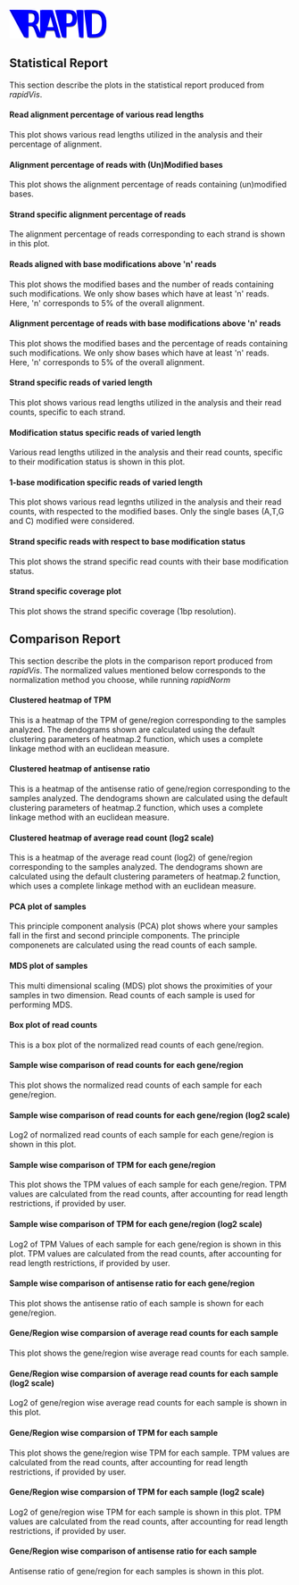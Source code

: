 ![RAPID Logo][logo]

[logo]: figures/Logo.png

## Statistical Report
This section describe the plots in the statistical report produced from *rapidVis*.

#### Read alignment percentage of various read lengths
This plot shows various read lengths utilized in the analysis and their percentage of alignment.

#### Alignment percentage of reads with (Un)Modified bases
This plot shows the alignment percentage of reads containing (un)modified bases.

#### Strand specific alignment percentage of reads
The alignment percentage of reads corresponding to each strand is shown in this plot.

#### Reads aligned with base modifications above 'n' reads
This plot shows the modified bases and the number of reads containing such modifications. We only show bases which have at least 'n' reads. Here, 'n' corresponds to 5% of the overall alignment.

#### Alignment percentage of reads with base modifications above 'n' reads
This plot shows the modified bases and the percentage of reads containing such modifications. We only show bases which have at least 'n' reads. Here, 'n' corresponds to 5% of the overall alignment.

#### Strand specific reads of varied length
This plot shows various read lengths utilized in the analysis and their read counts, specific to each strand.

#### Modification status specific reads of varied length
Various read lengths utilized in the analysis and their read counts, specific to their modification status is shown in this plot.

#### 1-base modification specific reads of varied length
This plot shows various read legnths utilized in the analysis and their read counts, with respected to the modified bases. Only the single bases (A,T,G and C) modified were considered.

#### Strand specific reads with respect to base modification status
This plot shows the strand specific read counts with their base modification status.

#### Strand specific coverage plot
This plot shows the strand specific coverage (1bp resolution).

## Comparison Report
This section describe the plots in the comparison report produced from *rapidVis*. The normalized values mentioned below corresponds to the normalization method you choose, while running *rapidNorm*

#### Clustered heatmap of TPM
This is a heatmap of the TPM of gene/region corresponding to the samples analyzed. The dendograms shown are calculated using the default clustering parameters of heatmap.2 function, which uses a complete linkage method with an euclidean measure.

#### Clustered heatmap of antisense ratio
This is a heatmap of the antisense ratio of gene/region corresponding to the samples analyzed. The dendograms shown are calculated using the default clustering parameters of heatmap.2 function, which uses a complete linkage method with an euclidean measure.

#### Clustered heatmap of average read count (log2 scale)
This is a heatmap of the average read count (log2) of gene/region corresponding to the samples analyzed. The dendograms shown are calculated using the default clustering parameters of heatmap.2 function, which uses a complete linkage method with an euclidean measure.

#### PCA plot of samples
This principle component analysis (PCA) plot shows where your samples fall in the first and second principle components. The principle componenets are calculated using the read counts of each sample. 

#### MDS plot of samples
This multi dimensional scaling (MDS) plot shows the proximities of your samples in two dimension. Read counts of each sample is used for performing MDS.

#### Box plot of read counts
This is a box plot of the normalized read counts of each gene/region.

#### Sample wise comparison of read counts for each gene/region
This plot shows the normalized read counts of each sample for each gene/region.

#### Sample wise comparison of read counts for each gene/region (log2 scale)
Log2 of normalized read counts of each sample for each gene/region is shown in this plot.

#### Sample wise comparison of TPM for each gene/region
This plot shows the TPM values of each sample for each gene/region. TPM values are calculated from the read counts, after accounting for read length restrictions, if provided by user. 

#### Sample wise comparison of TPM for each gene/region (log2 scale)
Log2 of TPM Values of each sample for each gene/region is shown in this plot. TPM values are calculated from the read counts, after accounting for read length restrictions, if provided by user.

#### Sample wise comparison of antisense ratio for each gene/region
This plot shows the antisense ratio of each sample is shown for each gene/region.

#### Gene/Region wise comparsion of average read counts for each sample
This plot shows the gene/region wise average read counts for each sample.

#### Gene/Region wise comparsion of average read counts for each sample (log2 scale)
Log2 of gene/region wise average read counts for each sample is shown in this plot.

#### Gene/Region wise comparsion of TPM for each sample
This plot shows the gene/region wise TPM for each sample. TPM values are calculated from the read counts, after accounting for read length restrictions, if provided by user.

#### Gene/Region wise comparsion of TPM for each sample (log2 scale)
Log2 of gene/region wise TPM for each sample is shown in this plot. TPM values are calculated from the read counts, after accounting for read length restrictions, if provided by user.

#### Gene/Region wise comparison of antisense ratio for each sample
Antisense ratio of gene/region for each samples is shown in this plot.